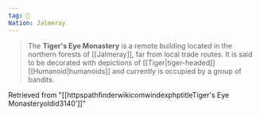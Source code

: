 ```yaml
---
tag: 🕍
Nation: Jalmeray
---
```



> The **Tiger's Eye Monastery** is a remote building located in the northern forests of [[Jalmeray]], far from local trade routes. It is said to be decorated with depictions of [[Tiger|tiger-headed]] [[Humanoid|humanoids]] and currently is occupied by a group of bandits.








Retrieved from "[[httpspathfinderwikicomwindexphptitleTiger's Eye Monasteryoldid3140']]"
